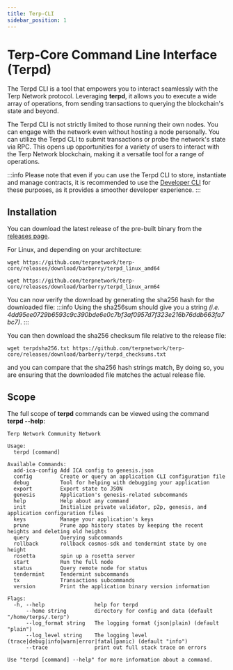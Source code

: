 ```yaml
---
title: Terp-CLI
sidebar_position: 1
---
```


# Terp-Core Command Line Interface (Terpd)


The Terpd CLI is a tool that empowers you to interact seamlessly with the Terp Network protocol. Leveraging **terpd**, it allows you to execute a wide array of operations, from sending transactions to querying the blockchain's state and beyond.

The Terpd CLI is not strictly limited to those running their own nodes. You can engage with the network even without hosting a node personally. You can utilize the Terpd CLI to submit transactions or probe the network's state via RPC. This opens up opportunities for a variety of users to interact with the Terp Network blockchain, making it a versatile tool for a range of operations.

:::info
Please note that even if you can use the Terpd CLI to store, instantiate and manage contracts, it is recommended to use the [Developer CLI](/developers/developer-tools/developer-cli) for these purposes, as it provides a smoother developer experience.
:::
## Installation

You can download the latest release of the pre-built binary from the <a href='https://github.com/terpnetwork/terp-core/releases' target='_blank'>releases page</a>.

For Linux, and depending on your architecture:

<Container>
<Tabs>
<TabItem value="amd64" label="amd64">

```
wget https://github.com/terpnetwork/terp-core/releases/download/barberry/terpd_linux_amd64
```

</TabItem>
<TabItem value="arm64" label="arm64">

```
wget https://github.com/terpnetwork/terp-core/releases/download/barberry/terpd_linux_arm64
```

</TabItem>
</Tabs>
</Container>

You can now verify the download by generating the sha256 hash for the downloaded file:
:::info
Using the sha256sum should give you a string *(i.e. 4dd95ee0729b6593c9c390bde6e0c7bf3af0957d7f323e216b76ddb663fa7bc7)*.
:::

You can then download the sha256 checksum file relative to the release file:

```
wget terpdsha256.txt https://github.com/terpnetwork/terp-core/releases/download/barberry/terpd_checksums.txt
```

and you can compare that the sha256 hash strings match, By doing so, you are ensuring that the downloaded file matches the actual release file.

## Scope

The full scope of **terpd** commands can be viewed using the command **terpd --help**:

```
Terp Network Community Network

Usage:
  terpd [command]

Available Commands:
  add-ica-config Add ICA config to genesis.json
  config         Create or query an application CLI configuration file
  debug          Tool for helping with debugging your application
  export         Export state to JSON
  genesis        Application's genesis-related subcommands
  help           Help about any command
  init           Initialize private validator, p2p, genesis, and application configuration files
  keys           Manage your application's keys
  prune          Prune app history states by keeping the recent heights and deleting old heights
  query          Querying subcommands
  rollback       rollback cosmos-sdk and tendermint state by one height
  rosetta        spin up a rosetta server
  start          Run the full node
  status         Query remote node for status
  tendermint     Tendermint subcommands
  tx             Transactions subcommands
  version        Print the application binary version information

Flags:
  -h, --help                help for terpd
      --home string         directory for config and data (default "/home/terps/.terp")
      --log_format string   The logging format (json|plain) (default "plain")
      --log_level string    The logging level (trace|debug|info|warn|error|fatal|panic) (default "info")
      --trace               print out full stack trace on errors

Use "terpd [command] --help" for more information about a command.
```